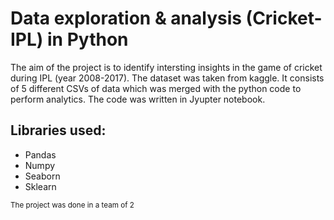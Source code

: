 # Data exploration & analysis (Cricket-IPL) in Python
The aim of the project is to identify intersting insights in the game of cricket during IPL (year 2008-2017). The dataset was taken from kaggle. It consists of 
5 different CSVs of data which was merged with the python code to perform analytics.
The code was written in Jyupter notebook.
## Libraries used:
- Pandas
- Numpy
- Seaborn
- Sklearn



<sub> The project was done in a team of 2 </sub> 
